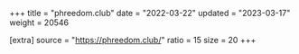 +++
title = "phreedom.club"
date = "2022-03-22"
updated = "2023-03-17"
weight = 20546

[extra]
source = "https://phreedom.club/"
ratio = 15
size = 20
+++
